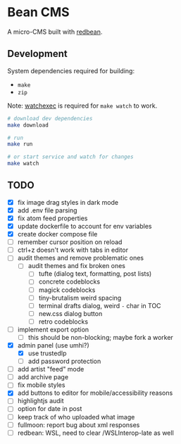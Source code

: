 # Bean CMS

A micro-CMS built with [redbean](https://redbean.dev).

## Development

System dependencies required for building:

* `make`
* `zip`

Note: [watchexec](https://github.com/watchexec/watchexec) is required for `make watch` to work.

```bash
# download dev dependencies
make download

# run
make run

# or start service and watch for changes
make watch
```

## TODO

- [x] fix image drag styles in dark mode
- [x] add .env file parsing
- [x] fix atom feed properties
- [x] update dockerfile to account for env variables
- [x] create docker compose file
- [ ] remember cursor position on reload
- [ ] ctrl+z doesn't work with tabs in editor
- [ ] audit themes and remove problematic ones
  - [ ] audit themes and fix broken ones
    - [ ] tufte (dialog text, formatting, post lists)
    - [ ] concrete codeblocks
    - [ ] magick codeblocks
    - [ ] tiny-brutalism weird spacing
    - [ ] terminal drafts dialog, weird `-` char in TOC
    - [ ] new.css dialog button
    - [ ] retro codeblocks
- [ ] implement export option
  - [ ] this should be non-blocking; maybe fork a worker
- [x] admin panel (use umhi?)
  - [x] use trustedIp
  - [ ] add password protection
- [ ] add artist "feed" mode
- [ ] add archive page
- [ ] fix mobile styles
- [x] add buttons to editor for mobile/accessibility reasons
- [ ] highlightjs audit
- [ ] option for date in post
- [ ] keep track of who uploaded what image
- [ ] fullmoon: report bug about xml responses
- [ ] redbean: WSL, need to clear /WSLInterop-late as well 
